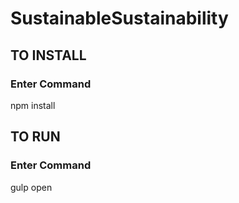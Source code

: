 # SustainableSustainability

## TO INSTALL

### Enter Command 

npm install 


## TO RUN 

### Enter Command 

gulp open


